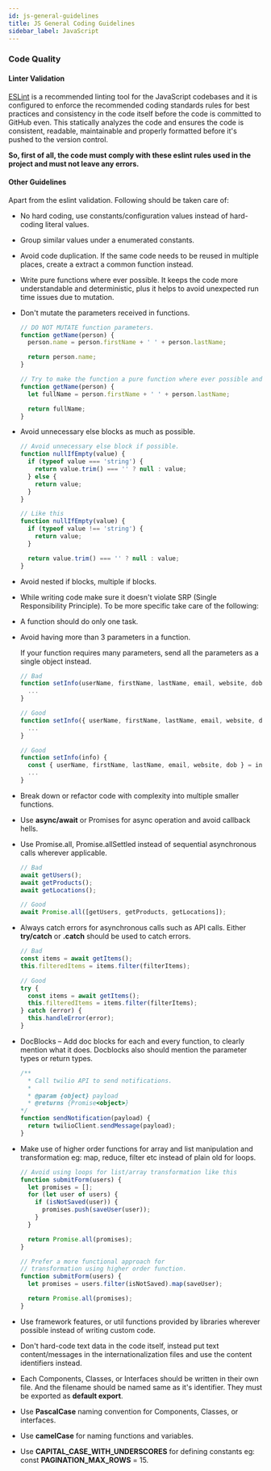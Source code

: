 ```yaml
---
id: js-general-guidelines
title: JS General Coding Guidelines
sidebar_label: JavaScript
---
```


### Code Quality

#### Linter Validation

[ESLint](https://eslint.org) is a recommended linting tool for the JavaScript codebases and it is configured to enforce the recommended coding standards rules for best practices and consistency in the code itself before the code is committed to GitHub even.
This statically analyzes the code and ensures the code is consistent, readable, maintainable and properly formatted before it's pushed to the version control.

**So, first of all, the code must comply with these eslint rules used in the project and must not leave any errors.**

#### Other Guidelines

Apart from the eslint validation. Following should be taken care of:

- No hard coding, use constants/configuration values instead of hard-coding literal values.

- Group similar values under a enumerated constants.

- Avoid code duplication. If the same code needs to be reused in multiple places, create a extract a common function instead.

- Write pure functions where ever possible. It keeps the code more understandable and deterministic, plus it helps to avoid unexpected run time issues due to mutation.

- Don't mutate the parameters received in functions.

  ```js
  // DO NOT MUTATE function parameters.
  function getName(person) {
    person.name = person.firstName + ' ' + person.lastName;

    return person.name;
  }

  // Try to make the function a pure function where ever possible and avoid unnecessary side-effects.
  function getName(person) {
    let fullName = person.firstName + ' ' + person.lastName;

    return fullName;
  }
  ```

- Avoid unnecessary else blocks as much as possible.

  ```js
  // Avoid unnecessary else block if possible.
  function nullIfEmpty(value) {
    if (typeof value === 'string') {
      return value.trim() === '' ? null : value;
    } else {
      return value;
    }
  }

  // Like this
  function nullIfEmpty(value) {
    if (typeof value !== 'string') {
      return value;
    }

    return value.trim() === '' ? null : value;
  }
  ```

- Avoid nested if blocks, multiple if blocks.

- While writing code make sure it doesn't violate SRP (Single Responsibility Principle). To be more specific take care of the following:

- A function should do only one task.

- Avoid having more than 3 parameters in a function.

    If your function requires many parameters, send all the parameters as a single object instead.

  ```js
  // Bad
  function setInfo(userName, firstName, lastName, email, website, dob) {
    ...
  }

  // Good
  function setInfo({ userName, firstName, lastName, email, website, dob }) {
    ...
  }

  // Good
  function setInfo(info) {
    const { userName, firstName, lastName, email, website, dob } = info;
    ...
  }
  ```

- Break down or refactor code with complexity into multiple smaller functions.

- Use **async/await** or Promises for async operation and avoid callback hells.

- Use Promise.all, Promise.allSettled instead of sequential asynchronous calls wherever applicable.

  ```js
  // Bad
  await getUsers();
  await getProducts();
  await getLocations();

  // Good
  await Promise.all([getUsers, getProducts, getLocations]);

  ```

- Always catch errors for asynchronous calls such as API calls. Either **try/catch** or **.catch** should be used to catch errors.

  ```js
  // Bad
  const items = await getItems();
  this.filteredItems = items.filter(filterItems);

  // Good
  try {
    const items = await getItems();
    this.filteredItems = items.filter(filterItems);
  } catch (error) {
    this.handleError(error);
  }
  ```

- DocBlocks – Add doc blocks for each and every function, to clearly mention what it does. Docblocks also should mention the parameter types or return types.

  ```js
  /**
    * Call twilio API to send notifications.
    *
    * @param {object} payload
    * @returns {Promise<object>}
  */
  function sendNotification(payload) {
    return twilioClient.sendMessage(payload);
  }
  ```

- Make use of higher order functions for array and list manipulation and transformation eg: map, reduce, filter etc instead of plain old for loops.

  ```js
  // Avoid using loops for list/array transformation like this
  function submitForm(users) {
    let promises = [];
    for (let user of users) {
      if (isNotSaved(user)) {
        promises.push(saveUser(user));
      }
    }

    return Promise.all(promises);
  }

  // Prefer a more functional approach for
  // transformation using higher order function.
  function submitForm(users) {
    let promises = users.filter(isNotSaved).map(saveUser);

    return Promise.all(promises);
  }
  ```

- Use framework features, or util functions provided by libraries wherever possible instead of writing custom code.
- Don't hard-code text data in the code itself, instead put text content/messages in the internationalization files and use the content identifiers instead.
- Each Components, Classes, or Interfaces should be written in their own file. And the filename should be named same as it's identifier. They must be exported as **default export**.
- Use **PascalCase** naming convention for Components, Classes, or interfaces.
- Use **camelCase** for naming functions and variables.
- Use **CAPITAL_CASE_WITH_UNDERSCORES** for defining constants eg: const **PAGINATION_MAX_ROWS** = 15.
